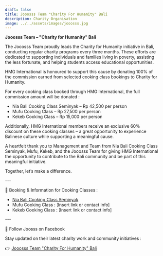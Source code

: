 ```yaml
---
draft: false
title: Jooosss Team "Charity For Humanity" Bali
description: Charity Organisation
image: ../../assets/images/jooosss.jpg
---
```

**Jooosss Team – "Charity for Humanity" Bali**

The Jooosss Team proudly leads the Charity for Humanity initiative in Bali, conducting regular charity programs every three months. These efforts are dedicated to supporting individuals and families living in poverty, assisting the less fortunate, and helping students access educational opportunities.

HMG International is honoured to support this cause by donating 100% of the commission earned from selected cooking class bookings to Charity for Humanity.

For every cooking class booked through HMG International, the full commission amount will be donated :

* Nia Bali Cooking Class Seminyak – Rp 42,500 per person
* Mufu Cooking Class – Rp 27,500 per person
* Kekeb Cooking Class – Rp 15,000 per person

Additionally, HMG International members receive an exclusive 60% discount on these cooking classes – a great opportunity to experience Balinese culture while supporting a meaningful cause.

A heartfelt thank you to Management and Team from Nia Bali Cooking Class Seminyak, Mufu, Kekeb, and the Jooosss Team for giving HMG International the opportunity to contribute to the Bali community and be part of this meaningful initiative.

Together, let’s make a difference.

\---

🍳 Booking & Information for Cooking Classes :

* [Nia Bali Cooking Class Seminyak](https://hmginternational.com/partner/nia_bali_cooking_class_seminyak/)
* Mufu Cooking Class : \[Insert link or contact info]
* Kekeb Cooking Class : \[Insert link or contact info]

\---

📣 Follow Joosss on Facebook

Stay updated on their latest charity work and community initiatives :

👉 [Jooosss Team "Charity For Humanity" Bali](https://www.facebook.com/groups/1815709871820092/?ref=share&mibextid=NSMWBT)
